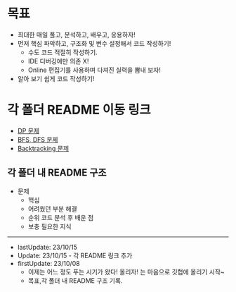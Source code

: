 # 목표

- 최대한 매일 풀고, 분석하고, 배우고, 응용하자!
- 먼저 핵심 파악하고, 구조화 및 변수 설정해서 코드 작성하기!
    - 수도 코드 적절히 작성하기.
    - IDE 디버깅에만 의존 X!
    - Online 편집기를 사용하며 다져진 실력을 뽐내 보자!
- 알아 보기 쉽게 코드 작성하기!

# 각 폴더 README 이동 링크
- [DP 문제](https://github.com/Sooamazing/Algorithm/tree/main/src/DP#dp-%EB%AC%B8%EC%A0%9C)
- [BFS, DFS 문제](https://github.com/Sooamazing/Algorithm/tree/main/src/BFSDFS#bfs-dfs-%EB%AC%B8%EC%A0%9C)
- [Backtracking 문제](https://github.com/Sooamazing/Algorithm/tree/main/src/Backtracking#backtracking-%EB%AC%B8%EC%A0%9C)


## 각 폴더 내 README 구조

- 문제
    - 핵심
    - 어려웠던 부분 해결
    - 순위 코드 분석 후 배운 점
    - 보충 필요한 지식

----------

- lastUpdate: 23/10/15
-  Update: 23/10/15 - 각 README 링크 추가
- firstUpdate: 23/10/08
    - 이제는 어느 정도 푸는 시기가 왔다! 올리자! 는 마음으로 깃헙에 올리기 시작~
    - 목표,각 폴더 내 README 구조 기록.
